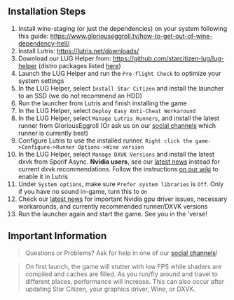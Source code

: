 ## Installation Steps

1. Install wine-staging (or just the dependencies) on your system following this guide: https://www.gloriouseggroll.tv/how-to-get-out-of-wine-dependency-hell/
2. Install Lutris: https://lutris.net/downloads/
3. Download our LUG Helper from: https://github.com/starcitizen-lug/lug-helper (distro packages listed [here](https://github.com/starcitizen-lug/lug-helper#installation))
4. Launch the LUG Helper and run the `Pre-flight Check` to optimize your system settings
5. In the LUG Helper, select `Install Star Citizen` and install the launcher to an SSD (we do not recommend an HDD)
6. Run the launcher from Lutris and finish installing the game
7. In the LUG Helper, select `Deploy Easy Anti-Cheat Workaround`
8. In the LUG Helper, select `Manage Lutris Runners`, and install the latest runner from GloriousEggroll (Or ask us on our [social channels](https://github.com/starcitizen-lug/information-howtos#socials) which runner is currently best)
9. Configure Lutris to use the installed runner. `Right click the game->Configure->Runner Options->Wine version`
10. In the LUG Helper, select `Manage DXVK Versions` and install the latest dxvk from Sporif Async. **Nvidia users**, see our [latest news](https://github.com/starcitizen-lug/information-howtos/wiki#news) instead for current dxvk recommendations. Follow the instructions [on our wiki](https://github.com/starcitizen-lug/information-howtos/wiki/Performance-Tuning#dxvk-async) to enable it in Lutris
11. Under `System options`, make sure `Prefer system libraries` is `Off`. Only if you have no sound in-game, turn this to `On`
12. Check our [latest news](https://github.com/starcitizen-lug/information-howtos/wiki#news) for important Nvidia gpu driver issues, necessary workarounds, and currently recommended runner/DXVK versions
13. Run the launcher again and start the game. See you in the 'verse!

## Important Information
> Questions or Problems? Ask for help in one of our [social channels](https://github.com/starcitizen-lug/information-howtos#socials)!

> On first launch, the game will stutter with low FPS while shaders are compiled and caches are filled. As you run/fly around and travel to different places, performance will increase.
> This can also occur after updating Star Citizen, your graphics driver, Wine, or DXVK.